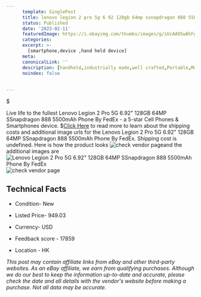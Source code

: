 ```yaml
---
      template: SinglePost
      title: lenovo legion 2 pro 5g 6 92 128gb 64mp ssnapdragon 888 5500mah phone by fedex
      status: Published
      date: '2023-02-11'
      featuredImage: https://i.ebayimg.com/thumbs/images/g/iUcAAOSw6hFgrofl/s-l225.jpg
      categories: 
      excerpt: >-
        [smartphone,device ,hand held device]
      meta:
      canonicalLink: ''
      description: [handheld,industrially made,well crafted,Portable,Mobile,Compact,Convenient,Lightweight,Maneuverable,Man-portable,Miniature,Carriable,Hand-held,Light,Holdable,Transportable,Mobile device,Pocket-sized,On-the-go,Wireless,Cordless,Compact size,Convenient size, smartphone,device ,hand held device]
      noindex: false
      
        
---
```

$

Live life to the fullest Lenovo Legion 2 Pro 5G 6.92" 128GB 64MP SSnapdragon 888 5500mAh Phone By FedEx - a 5-star Cell Phones & Smartphones device.
$[Click Here](https://www.ebay.com/itm/324567124599?hash=item4b91b54a77%3Ag%3AiUcAAOSw6hFgrofl&mkevt=1&mkcid=1&mkrid=711-53200-19255-0&campid=%253CePNCampaignId%253E&customid=%253CreferenceId%253E&toolid=10049) to read more to learn about the shipping costs and additional image urls for the Lenovo Legion 2 Pro 5G 6.92" 128GB 64MP SSnapdragon 888 5500mAh Phone By FedEx. Shipping cost is undefined. Here is how the product looks ![check vendor page](https://i.ebayimg.com/thumbs/images/g/iUcAAOSw6hFgrofl/s-l225.jpg)and the additional images are![Lenovo Legion 2 Pro 5G 6.92" 128GB 64MP SSnapdragon 888 5500mAh Phone By FedEx](https://i.ebayimg.com/images/g/iUcAAOSw6hFgrofl/s-l1200.jpg)![check vendor page](https://origin-galleryplus.ebayimg.com/ws/web/324567124599_2_0_1/225x225.jpg,https://origin-galleryplus.ebayimg.com/ws/web/324567124599_3_0_1/225x225.jpg)



 ## Technical Facts 



     
      

 - Condition- New 


      

 - Listed Price- 949.03 


      

 - Currency- USD 


      

 - Feedback score - 17859 


      

 - Location - HK 


      
      

 *_This post may contain affiliate links from eBay and other third-party websites. As an eBay affiliate, we earn from qualifying purchases. Although we do our best to keep the information up-to-date and accurate, please check the date and all details with the vendor's website before making a purchase. Not all data may be accurate._*






